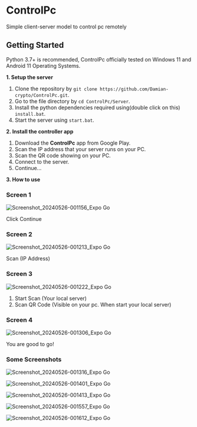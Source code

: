 # ControlPc
Simple client-server model to control pc remotely

## Getting Started
Python 3.7+ is recommended, ControlPc officially tested on Windows 11 and Android 11 Operating Systems.

**1. Setup the server**

1. Clone the repository by `git clone https://github.com/Damian-crypto/ControlPc.git`.
2. Go to the file directory by `cd ControlPc/Server`.
3. Install the python dependencies required using(double click on this) `install.bat`.
4. Start the server using `start.bat`.

**2. Install the controller app**

1. Download the **ControlPc** app from Google Play.
2. Scan the IP address that your server runs on your PC.
3. Scan the QR code showing on your PC.
4. Connect to the server.
5. Continue...

**3. How to use**
### Screen 1
![Screenshot_20240526-001156_Expo Go](https://github.com/Damian-crypto/ControlPc/assets/58256720/c84442ec-dc4f-48bc-be41-99e814ec96a6)

Click Continue

### Screen 2
![Screenshot_20240526-001213_Expo Go](https://github.com/Damian-crypto/ControlPc/assets/58256720/63d5bb6f-6367-4547-8a0a-18bed3566c2a)

Scan (IP Address)

### Screen 3
![Screenshot_20240526-001222_Expo Go](https://github.com/Damian-crypto/ControlPc/assets/58256720/ec50b15a-5d5e-4d43-a8c0-5392466f2c1d)

1. Start Scan (Your local server)
2. Scan QR Code (Visible on your pc. When start your local server)

### Screen 4
![Screenshot_20240526-001306_Expo Go](https://github.com/Damian-crypto/ControlPc/assets/58256720/9cf19c5d-9eab-4be2-ad93-88437d1e562a)

You are good to go!

### Some Screenshots
![Screenshot_20240526-001316_Expo Go](https://github.com/Damian-crypto/ControlPc/assets/58256720/00cc635c-6c9e-4677-938e-2bdf70f363ef)

![Screenshot_20240526-001401_Expo Go](https://github.com/Damian-crypto/ControlPc/assets/58256720/7703d163-c175-4648-9d65-8e436e668a1f)

![Screenshot_20240526-001413_Expo Go](https://github.com/Damian-crypto/ControlPc/assets/58256720/6e02bea8-36ad-4549-9926-86b7caba411c)

![Screenshot_20240526-001557_Expo Go](https://github.com/Damian-crypto/ControlPc/assets/58256720/c745f491-7baf-4200-abc8-8ac8557d850c)

![Screenshot_20240526-001612_Expo Go](https://github.com/Damian-crypto/ControlPc/assets/58256720/7d35bc85-f00b-417f-9a76-0144546102f8)
